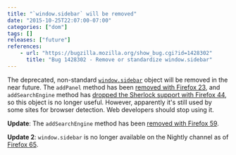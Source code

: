 ```yaml
---
title: "`window.sidebar` will be removed"
date: "2015-10-25T22:07:00-07:00"
categories: ["dom"]
tags: []
releases: ["future"]
references:
    - url: "https://bugzilla.mozilla.org/show_bug.cgi?id=1428302"
      title: "Bug 1428302 - Remove or standardize window.sidebar"
---
```

The deprecated, non-standard [`window.sidebar`](https://developer.mozilla.org/docs/Web/API/window.sidebar) object will be removed in the near future. The `addPanel` method has been [removed with Firefox 23](https://www.fxsitecompat.dev/en-CA/docs/2013/ability-to-add-a-sidebar-panel-has-been-dropped/), and `addSearchEngine` method has [dropped the Sherlock support with Firefox 44](https://www.fxsitecompat.dev/en-CA/docs/2015/sherlock-search-plug-ins-are-no-longer-supported/), so this object is no longer useful. However, apparently it's still used by some sites for browser detection. Web developers should stop using it.

**Update**: The `addSearchEngine` method has been [removed with Firefox 59](https://www.fxsitecompat.dev/en-CA/docs/2018/window-sidebar-addsearchengine-has-been-removed/).

**Update 2**: `window.sidebar` is no longer available on the Nightly channel as of [Firefox 65](https://www.fxsitecompat.dev/en-CA/docs/2018/window-sidebar-and-window-external-addsearchprovider-have-been-deprecated/).
